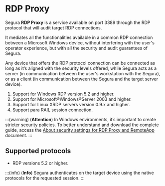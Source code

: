 # RDP Proxy

Segura **RDP Proxy** is a service available on port 3389 through the RDP protocol that will audit target RDP connections.

It mediates all the functionalities available in a common RDP connection between a Microsoft Windows device, without interfering with the user's operator experience, but with all the security and audit guarantees of Segura.

Any device that offers the RDP protocol connection can be connected as long as it’s aligned with the security levels offered, while Segura acts as a server (in communication between the user's workstation with the Segura), or as a client (in communication between the Segura and the target server device).

1. Support for Windows RDP version 5.2 and higher.
2. Support for Microsoft®Windows®Server 2003 and higher.
3. Support for Linux XRDP servers version 0.9.x and higher.
4. Support para RAIL session connection.

:::(warning) (**Attention**)
In Windows environments, it’s important to create stricter security policies. To better understand and download the complete guide, access the [About security settings for RDP Proxy and RemoteApp](/v4/docs/pam-session-about-security-settings-for-rdp-proxy-and-remoteapp) document.
:::

## Supported protocols

* RDP versions 5.2 or higher.


:::(info) (**Info**)
Segura authenticates on the target device using the native protocols for the requested session.
:::